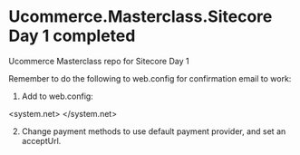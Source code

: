 # Ucommerce.Masterclass.Sitecore Day 1 completed
Ucommerce Masterclass repo for Sitecore Day 1

Remember to do the following to web.config for confirmation email to work:

1. Add to web.config:

  <system.net>
    <mailSettings>
      <smtp deliveryMethod="SpecifiedPickupDirectory">
        <specifiedPickupDirectory pickupDirectoryLocation="C:\Users\danielbergfrederikse\Desktop" />
      </smtp>
    </mailSettings>
  </system.net>

2. Change payment methods to use default payment provider, and set an acceptUrl.
